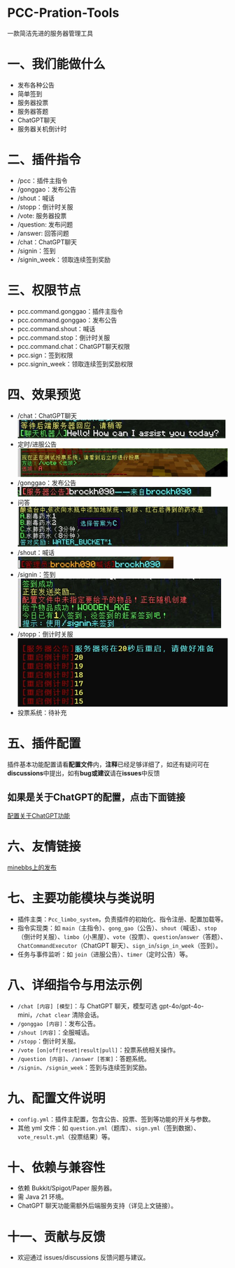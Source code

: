 # PCC-Pration-Tools
一款简洁先进的服务器管理工具
# 一、我们能做什么
- 发布各种公告​
- 简单签到​
- 服务器投票​
- 服务器答题​
- ChatGPT聊天​
- 服务器关机倒计时​
# 二、插件指令
- /pcc：插件主指令
- /gonggao：发布公告
- /shout：喊话
- /stopp：倒计时关服
- /vote: 服务器投票
- /question: 发布问题
- /answer: 回答问题
- /chat：ChatGPT聊天
- /signin：签到
- /signin_week：领取连续签到奖励
# 三、权限节点
- pcc.command.gonggao：插件主指令
- pcc.command.gonggao：发布公告
- pcc.command.shout：喊话
- pcc.command.stop：倒计时关服
- pcc.command.chat：ChatGPT聊天权限
- pcc.sign：签到权限
- pcc.signin_week：领取连续签到奖励权限
 # 四、效果预览
- /chat：ChatGPT聊天​\
![gpt](docs/images/chat.jpg)
- 定时/进服公告​\
![gg](docs/images/gg.jpg)
- /gonggao：发布公告​\
![gonggao](docs/images/gonggao.jpg)
- 问答​\
![question](docs/images/question.jpg)
- /shout：喊话​\
![shout](docs/images/shout.jpg)
- /signin：签到​\
![signin](docs/images/signin.jpg)
- /stopp：倒计时关服​\
![stop](docs/images/stopp.jpg)
- 投票系统：待补充
# 五、插件配置
插件基本功能配置请看**配置文件**内，**注释**已经足够详细了，如还有疑问可在**discussions**中提出，如有**bug或建议**请在**issues**中反馈
## 如果是关于ChatGPT的配置，点击下面链接
[配置关于ChatGPT功能](https://github.com/73410/PCC-Pration-Tools-GPT-Sever)
# 六、友情链接
[minebbs上的发布](https://www.minebbs.com/resources/pration-tools.8036/)
# 七、主要功能模块与类说明
- 插件主类：`Pcc_limbo_system`，负责插件的初始化、指令注册、配置加载等。
- 指令实现类：如 `main`（主指令）、`gong_gao`（公告）、`shout`（喊话）、`stop`（倒计时关服）、`limbo`（小黑屋）、`vote`（投票）、`question`/`answer`（答题）、`ChatCommandExecutor`（ChatGPT 聊天）、`sign_in`/`sign_in_week`（签到）。
- 任务与事件监听：如 `join`（进服公告）、`timer`（定时公告）等。

# 八、详细指令与用法示例
- `/chat [内容] [模型]`：与 ChatGPT 聊天，模型可选 gpt-4o/gpt-4o-mini，`/chat clear` 清除会话。
- `/gonggao [内容]`：发布公告。
- `/shout [内容]`：全服喊话。
- `/stopp`：倒计时关服。
- `/vote [on|off|reset|result|pull]`：投票系统相关操作。
- `/question [内容]`、`/answer [答案]`：答题系统。
- `/signin`、`/signin_week`：签到与连续签到奖励。

# 九、配置文件说明
- `config.yml`：插件主配置，包含公告、投票、签到等功能的开关与参数。
- 其他 yml 文件：如 `question.yml`（题库）、`sign.yml`（签到数据）、`vote_result.yml`（投票结果）等。

# 十、依赖与兼容性
- 依赖 Bukkit/Spigot/Paper 服务器。
- 需 Java 21 环境。
- ChatGPT 聊天功能需额外后端服务支持（详见上文链接）。

# 十一、贡献与反馈
- 欢迎通过 issues/discussions 反馈问题与建议。
